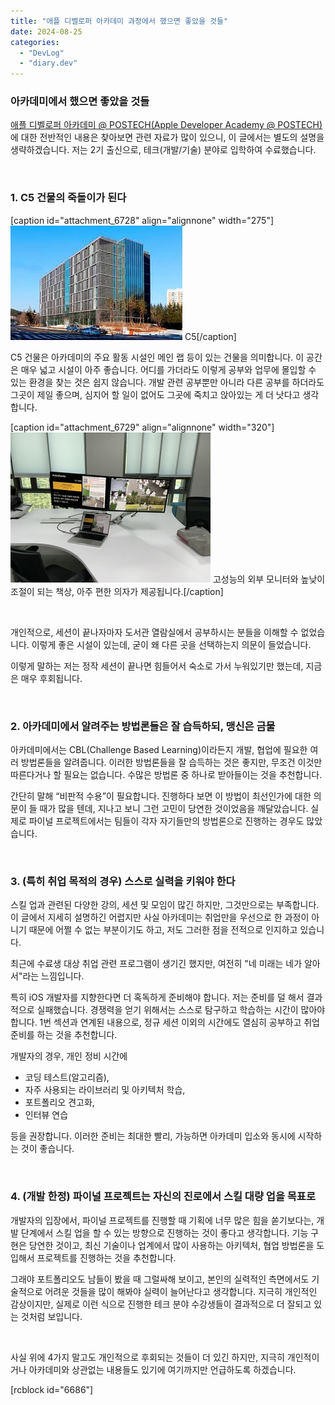 ```yaml
---
title: "애플 디벨로퍼 아카데미 과정에서 했으면 좋았을 것들"
date: 2024-08-25
categories: 
  - "DevLog"
  - "diary.dev"
---
```


### 아카데미에서 했으면 좋았을 것들

[애플 디벨로퍼 아카데미 @ POSTECH(Apple Developer Academy @ POSTECH)](https://developeracademy.postech.ac.kr/)에 대한 전반적인 내용은 찾아보면 관련 자료가 많이 있으니, 이 글에서는 별도의 설명을 생략하겠습니다. 저는 2기 출신으로, 테크(개발/기술) 분야로 입학하여 수료했습니다.

 

### 1\. C5 건물의 죽돌이가 된다

\[caption id="attachment\_6728" align="alignnone" width="275"\] ![](/assets/img/wp-content/uploads/2024/08/IMG_0850.jpeg) C5\[/caption\]

C5 건물은 아카데미의 주요 활동 시설인 메인 랩 등이 있는 건물을 의미합니다. 이 공간은 매우 넓고 시설이 아주 좋습니다. 어디를 가더라도 이렇게 공부와 업무에 몰입할 수 있는 환경을 찾는 것은 쉽지 않습니다. 개발 관련 공부뿐만 아니라 다른 공부를 하더라도 그곳이 제일 좋으며, 심지어 할 일이 없어도 그곳에 죽치고 앉아있는 게 더 낫다고 생각합니다.

\[caption id="attachment\_6729" align="alignnone" width="320"\] ![](/assets/img/wp-content/uploads/2024/08/IMG_2332.jpeg) 고성능의 외부 모니터와 높낮이 조절이 되는 책상, 아주 편한 의자가 제공됩니다.\[/caption\]

 

개인적으로, 세션이 끝나자마자 도서관 열람실에서 공부하시는 분들을 이해할 수 없었습니다. 이렇게 좋은 시설이 있는데, 굳이 왜 다른 곳을 선택하는지 의문이 들었습니다.

이렇게 말하는 저는 정작 세션이 끝나면 힘들어서 숙소로 가서 누워있기만 했는데, 지금은 매우 후회됩니다.

 

### 2\. 아카데미에서 알려주는 방법론들은 잘 습득하되, 맹신은 금물

아카데미에서는 CBL(Challenge Based Learning)이라든지 개발, 협업에 필요한 여러 방법론들을 알려줍니다. 이러한 방법론들을 잘 습득하는 것은 좋지만, 무조건 이것만 따른다거나 할 필요는 없습니다. 수많은 방법론 중 하나로 받아들이는 것을 추천합니다.

간단히 말해 “비판적 수용”이 필요합니다. 진행하다 보면 이 방법이 최선인가에 대한 의문이 들 때가 많을 텐데, 지나고 보니 그런 고민이 당연한 것이었음을 깨달았습니다. 실제로 파이널 프로젝트에서는 팀들이 각자 자기들만의 방법론으로 진행하는 경우도 많았습니다.

 

### 3\. (특히 취업 목적의 경우) 스스로 실력을 키워야 한다

스킬 업과 관련된 다양한 강의, 세션 및 모임이 많긴 하지만, 그것만으로는 부족합니다. 이 글에서 지세히 설명하긴 어렵지만 사실 아카데미는 취업만을 우선으로 한 과정이 아니기 때문에 어쩔 수 없는 부분이기도 하고, 저도 그러한 점을 전적으로 인지하고 있습니다.

최근에 수료생 대상 취업 관련 프로그램이 생기긴 했지만, 여전히 "네 미래는 네가 알아서"라는 느낌입니다.

특히 iOS 개발자를 지향한다면 더 혹독하게 준비해야 합니다. 저는 준비를 덜 해서 결과적으로 실패했습니다. 경쟁력을 얻기 위해서는 스스로 탐구하고 학습하는 시간이 많아야 합니다. 1번 섹션과 연계된 내용으로, 정규 세션 이외의 시간에도 열심히 공부하고 취업 준비를 하는 것을 추천합니다.

개발자의 경우, 개인 정비 시간에

- 코딩 테스트(알고리즘),
- 자주 사용되는 라이브러리 및 아키텍처 학습,
- 포트폴리오 견고화,
- 인터뷰 연습

등을 권장합니다. 이러한 준비는 최대한 빨리, 가능하면 아카데미 입소와 동시에 시작하는 것이 좋습니다.

 

### 4\. (개발 한정) 파이널 프로젝트는 자신의 진로에서 스킬 대량 업을 목표로

개발자의 입장에서, 파이널 프로젝트를 진행할 때 기획에 너무 많은 힘을 쏟기보다는, 개발 단계에서 스킬 업을 할 수 있는 방향으로 진행하는 것이 좋다고 생각합니다. 기능 구현은 당연한 것이고, 최신 기술이나 업계에서 많이 사용하는 아키텍처, 협업 방법론을 도입해서 프로젝트를 진행하는 것을 추천합니다.

그래야 포트폴리오도 남들이 봤을 때 그럴싸해 보이고, 본인의 실력적인 측면에서도 기술적으로 어려운 것들을 많이 해봐야 실력이 늘어난다고 생각합니다. 지극히 개인적인 감상이지만, 실제로 이런 식으로 진행한 테크 분야 수강생들이 결과적으로 더 잘되고 있는 것처럼 보입니다.

 

사실 위에 4가지 말고도 개인적으로 후회되는 것들이 더 있긴 하지만, 지극히 개인적이거나 아카데미와 상관없는 내용들도 있기에 여기까지만 언급하도록 하겠습니다.

\[rcblock id="6686"\]
